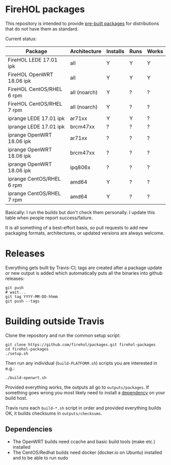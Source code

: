 # FireHOL packages

This repository is intended to provide
[pre-built packages](https://github.com/firehol/packages/releases/latest)
for distributions that do not have them as standard.

Current status:

Package                   | Architecture     |  Installs  |  Runs  |  Works
------------------------- | ---------------- | ---------- | ------ | -------
FireHOL LEDE 17.01 ipk    | all              |     Y      |   Y    |    Y
FireHOL OpenWRT 18.06 ipk | all              |     Y      |   Y    |    Y
FireHOL CentOS/RHEL 6 rpm | all (noarch)     |     Y      |   ?    |    ?
FireHOL CentOS/RHEL 7 rpm | all (noarch)     |     Y      |   ?    |    ?
iprange LEDE 17.01 ipk    | ar71xx           |     Y      |   Y    |    ?
iprange LEDE 17.01 ipk    | brcm47xx         |     ?      |   ?    |    ?
iprange OpenWRT 18.06 ipk | ar71xx           |     ?      |   ?    |    ?
iprange OpenWRT 18.06 ipk | brcm47xx         |     ?      |   ?    |    ?
iprange OpenWRT 18.06 ipk | ipq806x          |     ?      |   ?    |    ?
iprange CentOS/RHEL 6 rpm | amd64            |     Y      |   ?    |    ?
iprange CentOS/RHEL 7 rpm | amd64            |     Y      |   ?    |    ?

Basically: I run the builds but don't check them personally. I update this
table when people report success/failure.

It is all something of a best-effort basis, so pull requests to add new
packaging formats, architectures, or updated versions are always welcome.

# Releases

Everything gets built by Travis-CI; tags are created after a package
update or new output is added which automatically puts all the
binaries into github releases:

~~~~
git push
# wait...
git tag YYYY-MM-DD-hhmm
git push --tags
~~~~

# Building outside Travis

Clone the repository and run the common setup script:

~~~~
git clone https://github.com/firehol/packages.git firehol-packages
cd firehol-packages
./setup.sh
~~~~

Then run any individual (`build-PLATFORM.sh`) scripts you are interested
in e.g.:

~~~~
./build-openwrt.sh
~~~~

Provided everything works, the outputs all go to `outputs/packages`.
If something goes wrong you most likely need to install a
[dependency](#dependencies) on your build host.

Travis runs each `build-*.sh` script in order and provided everything
builds OK, it builds checksums in `outputs/checksums`.

## Dependencies

* The OpenWRT builds need ccache and basic build tools (make etc.) installed
* The CentOS/Redhat builds need docker (docker.io on Ubuntu) installed
  and to be able to run sudo
